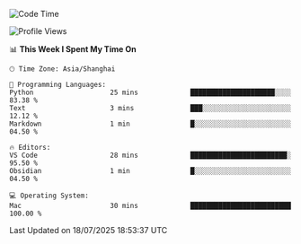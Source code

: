 <!--START_SECTION:waka-->
![Code Time](http://img.shields.io/badge/Code%20Time-556%20hrs%206%20mins-blue)

![Profile Views](http://img.shields.io/badge/Profile%20Views-0-blue)

📊 **This Week I Spent My Time On** 

```text
🕑︎ Time Zone: Asia/Shanghai

💬 Programming Languages: 
Python                   25 mins             █████████████████████░░░░   83.38 % 
Text                     3 mins              ███░░░░░░░░░░░░░░░░░░░░░░   12.12 % 
Markdown                 1 min               █░░░░░░░░░░░░░░░░░░░░░░░░   04.50 % 

🔥 Editors: 
VS Code                  28 mins             ████████████████████████░   95.50 % 
Obsidian                 1 min               █░░░░░░░░░░░░░░░░░░░░░░░░   04.50 % 

💻 Operating System: 
Mac                      30 mins             █████████████████████████   100.00 % 
```


 Last Updated on 18/07/2025 18:53:37 UTC
<!--END_SECTION:waka-->
